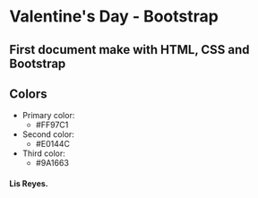 # Valentine's Day - Bootstrap

## First document make with HTML, CSS and Bootstrap
## Colors

- Primary color:
  - #FF97C1
- Second color:
  - #E0144C
- Third color:
  - #9A1663

#### Lis Reyes.